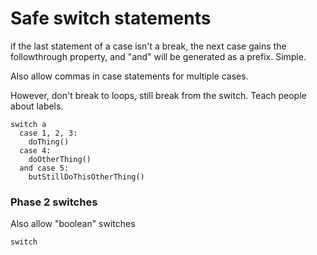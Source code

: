 Safe switch statements
======================

if the last statement of a case isn't a break, the next case gains the followthrough property, and "and" will be generated as a prefix. Simple.

Also allow commas in case statements for multiple cases.

However, don't break to loops, still break from the switch. Teach people about labels.

```
switch a
  case 1, 2, 3:
    doThing()
  case 4:
    doOtherThing()
  and case 5:
    butStillDoThisOtherThing()
```

### Phase 2 switches

Also allow "boolean" switches

```
switch
